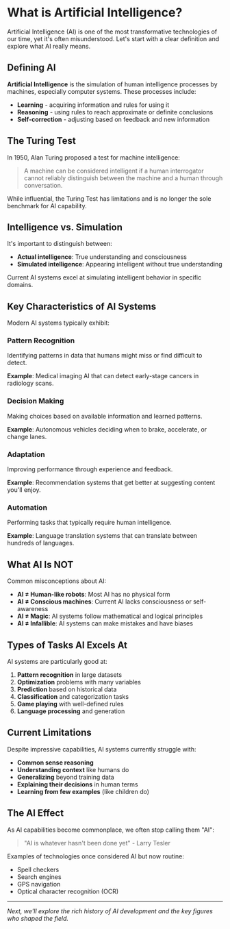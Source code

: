 # What is Artificial Intelligence?

Artificial Intelligence (AI) is one of the most transformative technologies of our time, yet it's often misunderstood. Let's start with a clear definition and explore what AI really means.

## Defining AI

**Artificial Intelligence** is the simulation of human intelligence processes by machines, especially computer systems. These processes include:

- **Learning** - acquiring information and rules for using it
- **Reasoning** - using rules to reach approximate or definite conclusions
- **Self-correction** - adjusting based on feedback and new information

## The Turing Test

In 1950, Alan Turing proposed a test for machine intelligence:

> A machine can be considered intelligent if a human interrogator cannot reliably distinguish between the machine and a human through conversation.

While influential, the Turing Test has limitations and is no longer the sole benchmark for AI capability.

## Intelligence vs. Simulation

It's important to distinguish between:

- **Actual intelligence**: True understanding and consciousness
- **Simulated intelligence**: Appearing intelligent without true understanding

Current AI systems excel at simulating intelligent behavior in specific domains.

## Key Characteristics of AI Systems

Modern AI systems typically exhibit:

### **Pattern Recognition**
Identifying patterns in data that humans might miss or find difficult to detect.

**Example**: Medical imaging AI that can detect early-stage cancers in radiology scans.

### **Decision Making**
Making choices based on available information and learned patterns.

**Example**: Autonomous vehicles deciding when to brake, accelerate, or change lanes.

### **Adaptation**
Improving performance through experience and feedback.

**Example**: Recommendation systems that get better at suggesting content you'll enjoy.

### **Automation**
Performing tasks that typically require human intelligence.

**Example**: Language translation systems that can translate between hundreds of languages.

## What AI Is NOT

Common misconceptions about AI:

- **AI ≠ Human-like robots**: Most AI has no physical form
- **AI ≠ Conscious machines**: Current AI lacks consciousness or self-awareness
- **AI ≠ Magic**: AI systems follow mathematical and logical principles
- **AI ≠ Infallible**: AI systems can make mistakes and have biases

## Types of Tasks AI Excels At

AI systems are particularly good at:

1. **Pattern recognition** in large datasets
2. **Optimization** problems with many variables
3. **Prediction** based on historical data
4. **Classification** and categorization tasks
5. **Game playing** with well-defined rules
6. **Language processing** and generation

## Current Limitations

Despite impressive capabilities, AI systems currently struggle with:

- **Common sense reasoning**
- **Understanding context** like humans do
- **Generalizing** beyond training data
- **Explaining their decisions** in human terms
- **Learning from few examples** (like children do)

## The AI Effect

As AI capabilities become commonplace, we often stop calling them "AI":

> "AI is whatever hasn't been done yet" - Larry Tesler

Examples of technologies once considered AI but now routine:
- Spell checkers
- Search engines
- GPS navigation
- Optical character recognition (OCR)

---

*Next, we'll explore the rich history of AI development and the key figures who shaped the field.*
